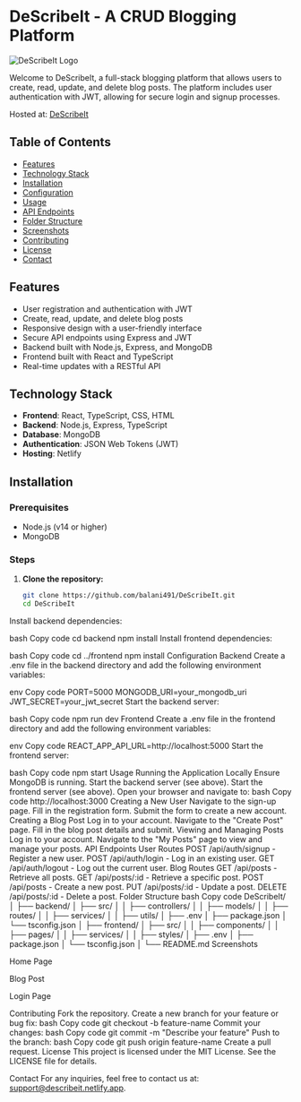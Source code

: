 # DeScribeIt - A CRUD Blogging Platform

![DeScribeIt Logo](https://via.placeholder.com/150)

Welcome to DeScribeIt, a full-stack blogging platform that allows users to create, read, update, and delete blog posts. The platform includes user authentication with JWT, allowing for secure login and signup processes.

Hosted at: [DeScribeIt](https://describeit.netlify.app/)

## Table of Contents
- [Features](#features)
- [Technology Stack](#technology-stack)
- [Installation](#installation)
- [Configuration](#configuration)
- [Usage](#usage)
- [API Endpoints](#api-endpoints)
- [Folder Structure](#folder-structure)
- [Screenshots](#screenshots)
- [Contributing](#contributing)
- [License](#license)
- [Contact](#contact)

## Features
- User registration and authentication with JWT
- Create, read, update, and delete blog posts
- Responsive design with a user-friendly interface
- Secure API endpoints using Express and JWT
- Backend built with Node.js, Express, and MongoDB
- Frontend built with React and TypeScript
- Real-time updates with a RESTful API

## Technology Stack
- **Frontend**: React, TypeScript, CSS, HTML
- **Backend**: Node.js, Express, TypeScript
- **Database**: MongoDB
- **Authentication**: JSON Web Tokens (JWT)
- **Hosting**: Netlify

## Installation

### Prerequisites
- Node.js (v14 or higher)
- MongoDB

### Steps
1. **Clone the repository:**
   ```bash
   git clone https://github.com/balani491/DeScribeIt.git
   cd DeScribeIt
Install backend dependencies:

bash
Copy code
cd backend
npm install
Install frontend dependencies:

bash
Copy code
cd ../frontend
npm install
Configuration
Backend
Create a .env file in the backend directory and add the following environment variables:

env
Copy code
PORT=5000
MONGODB_URI=your_mongodb_uri
JWT_SECRET=your_jwt_secret
Start the backend server:

bash
Copy code
npm run dev
Frontend
Create a .env file in the frontend directory and add the following environment variables:

env
Copy code
REACT_APP_API_URL=http://localhost:5000
Start the frontend server:

bash
Copy code
npm start
Usage
Running the Application Locally
Ensure MongoDB is running.
Start the backend server (see above).
Start the frontend server (see above).
Open your browser and navigate to:
bash
Copy code
http://localhost:3000
Creating a New User
Navigate to the sign-up page.
Fill in the registration form.
Submit the form to create a new account.
Creating a Blog Post
Log in to your account.
Navigate to the "Create Post" page.
Fill in the blog post details and submit.
Viewing and Managing Posts
Log in to your account.
Navigate to the "My Posts" page to view and manage your posts.
API Endpoints
User Routes
POST /api/auth/signup - Register a new user.
POST /api/auth/login - Log in an existing user.
GET /api/auth/logout - Log out the current user.
Blog Routes
GET /api/posts - Retrieve all posts.
GET /api/posts/:id - Retrieve a specific post.
POST /api/posts - Create a new post.
PUT /api/posts/:id - Update a post.
DELETE /api/posts/:id - Delete a post.
Folder Structure
bash
Copy code
DeScribeIt/
│
├── backend/
│   ├── src/
│   │   ├── controllers/
│   │   ├── models/
│   │   ├── routes/
│   │   ├── services/
│   │   ├── utils/
│   ├── .env
│   ├── package.json
│   └── tsconfig.json
│
├── frontend/
│   ├── src/
│   │   ├── components/
│   │   ├── pages/
│   │   ├── services/
│   │   ├── styles/
│   ├── .env
│   ├── package.json
│   └── tsconfig.json
│
└── README.md
Screenshots

Home Page


Blog Post


Login Page

Contributing
Fork the repository.
Create a new branch for your feature or bug fix:
bash
Copy code
git checkout -b feature-name
Commit your changes:
bash
Copy code
git commit -m "Describe your feature"
Push to the branch:
bash
Copy code
git push origin feature-name
Create a pull request.
License
This project is licensed under the MIT License. See the LICENSE file for details.

Contact
For any inquiries, feel free to contact us at: support@describeit.netlify.app.
